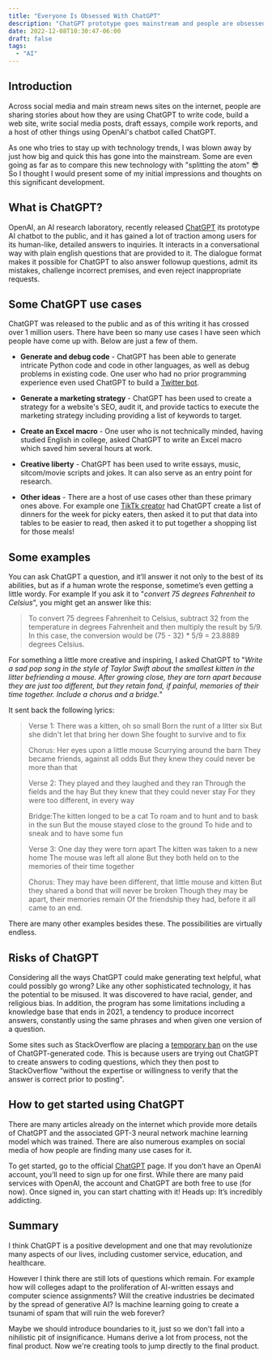 ```yaml
---
title: "Everyone Is Obsessed With ChatGPT"
description: "ChatGPT prototype goes mainstream and people are obsessed. with it."
date: 2022-12-08T10:30:47-06:00
draft: false
tags:
  - "AI"
---
```


## Introduction

Across social media and main stream news sites on the internet, people are sharing stories about how they are using ChatGPT to write code, build a web site, write social media posts, draft essays, compile work reports, and a host of other things using OpenAI's chatbot called ChatGPT.

As one who tries to stay up with technology trends, I was blown away by just how big and quick this has gone into the mainstream. Some are even going as far as to compare this new technology with "splitting the atom" 😎 So I thought I would present some of my initial impressions and thoughts on this significant development.

## What is ChatGPT?

OpenAI, an AI research laboratory, recently released [ChatGPT](https://openai.com/blog/chatgpt/) its prototype AI chatbot to the public, and it has gained a lot of traction among users for its human-like, detailed answers to inquiries. It interacts in a conversational way with plain english questions that are provided to it. The dialogue format makes it possible for ChatGPT to also answer followup questions, admit its mistakes, challenge incorrect premises, and even reject inappropriate requests.

## Some ChatGPT use cases

ChatGPT was released to the public and as of this writing it has crossed over 1 million users. There have been so many use cases I have seen which people have come up with. Below are just a few of them.

- **Generate and debug code** - ChatGPT has been able to generate intricate Python code and code in other languages, as well as debug problems in existing code. One user who had no prior programming experience even used ChatGPT to build a [Twitter bot](https://medium.com/@rlodha1/how-i-used-chat-gpt-to-build-a-twitter-bot-without-any-programming-language-35bbc43f6ad).

- **Generate a marketing strategy** - ChatGPT has been used to create a strategy for a website's SEO, audit it, and provide tactics to execute the marketing strategy including providing a list of keywords to target.

- **Create an Excel macro** - One user who is not technically minded, having studied English in college, asked ChatGPT to write an Excel macro which saved him several hours at work.

- **Creative liberty** - ChatGPT has been used to write essays, music, sitcom/movie scripts and jokes. It can also serve as an entry point for research.

- **Other ideas** - There are a host of use cases other than these primary ones above. For example one [TikTk creator](https://www.tiktok.com/@zoltronic/video/7174948312146038062?_r=1&_t=8Y21f7DPlZG&is_from_webapp=v1&item_id=7174948312146038062) had ChatGPT create a list of dinners for the week for picky eaters, then asked it to put that data into tables to be easier to read, then asked it to put together a shopping list for those meals!

## Some examples

You can ask ChatGPT a question, and it’ll answer it not only to the best of its abilities, but as if a human wrote the response, sometime’s even getting a little wordy. For example If you ask it to "_convert 75 degrees Fahrenheit to Celsius_", you might get an answer like this:

> To convert 75 degrees Fahrenheit to Celsius, subtract 32 from the temperature in degrees Fahrenheit and then multiply the result by 5/9. In this case, the conversion would be (75 - 32) \* 5/9 = 23.8889 degrees Celsius.

For something a little more creative and inspiring, I asked ChatGPT to "_Write a sad pop song in the style of Taylor Swift about the smallest kitten in the litter befriending a mouse. After growing close, they are torn apart because they are just too different, but they retain fond, if painful, memories of their time together. Include a chorus and a bridge._"

It sent back the following lyrics:

> Verse 1:
> There was a kitten, oh so small
> Born the runt of a litter six
> But she didn't let that bring her down
> She fought to survive and to fix
>
> Chorus:
> Her eyes upon a little mouse
> Scurrying around the barn
> They became friends, against all odds
> But they knew they could never be more than that
>
> Verse 2:
> They played and they laughed and they ran
> Through the fields and the hay
> But they knew that they could never stay
> For they were too different, in every way
>
> Bridge:The kitten longed to be a cat
> To roam and to hunt and to bask in the sun
> But the mouse stayed close to the ground
> To hide and to sneak and to have some fun
>
> Verse 3:
> One day they were torn apart
> The kitten was taken to a new home
> The mouse was left all alone
> But they both held on to the memories of their time together
>
> Chorus:
> They may have been different, that little mouse and kitten
> But they shared a bond that will never be broken
> Though they may be apart, their memories remain
> Of the friendship they had, before it all came to an end.

There are many other examples besides these. The possibilities are virtually endless.

## Risks of ChatGPT

Considering all the ways ChatGPT could make generating text helpful, what could possibly go wrong? Like any other sophisticated technology, it has the potential to be misused. It was discovered to have racial, gender, and religious bias. In addition, the program has some limitations including a knowledge base that ends in 2021, a tendency to produce incorrect answers, constantly using the same phrases and when given one version of a question.

Some sites such as StackOverflow are placing a [temporary ban](https://meta.stackoverflow.com/questions/421831/temporary-policy-chatgpt-is-banned) on the use of ChatGPT-generated code. This is because users are trying out ChatGPT to create answers to coding questions, which they then post to StackOverflow “without the expertise or willingness to verify that the answer is correct prior to posting".

## How to get started using ChatGPT

There are many articles already on the internet which provide more details of ChatGPT and the associated GPT-3 neural network machine learning model which was trained. There are also numerous examples on social media of how people are finding many use cases for it.

To get started, go to the official [ChatGPT](https://openai.com/blog/chatgpt/) page. If you don’t have an OpenAI account, you’ll need to sign up for one first. While there are many paid services with OpenAI, the account and ChatGPT are both free to use (for now). Once signed in, you can start chatting with it! Heads up: It’s incredibly addicting.

## Summary

I think ChatGPT is a positive development and one that may revolutionize many aspects of our lives, including customer service, education, and healthcare.

However I think there are still lots of questions which remain. For example how will colleges adapt to the proliferation of AI-written essays and computer science assignments? Will the creative industries be decimated by the spread of generative AI? Is machine learning going to create a tsunami of spam that will ruin the web forever?

Maybe we should introduce boundaries to it, just so we don't fall into a nihilistic pit of insignificance. Humans derive a lot from process, not the final product. Now we're creating tools to jump directly to the final product.
